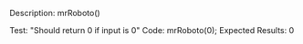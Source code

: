 Description: mrRoboto()

Test: "Should return 0 if input is 0"
Code:
mrRoboto(0);
Expected Results: 0